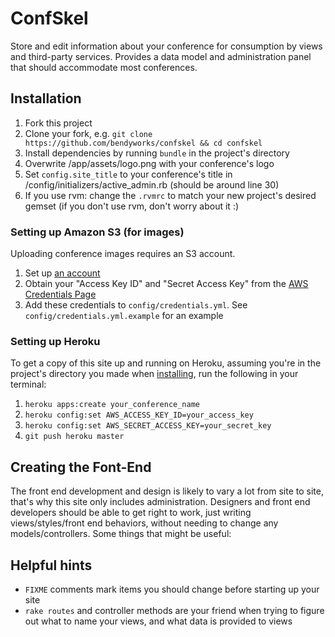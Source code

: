 # ConfSkel

Store and edit information about your conference for consumption by
views and third-party services. Provides a data model and administration
panel that should accommodate most conferences.

## Installation

1. Fork this project
1. Clone your fork, e.g. `git clone https://github.com/bendyworks/confskel && cd confskel`
1. Install dependencies by running `bundle` in the project's directory
1. Overwrite /app/assets/logo.png with your conference's logo
1. Set `config.site_title` to your conference's title in
	 /config/initializers/active_admin.rb (should be around line 30)
1. If you use rvm: change the `.rvmrc` to match your new project's
	 desired gemset (if you don't use rvm, don't worry about it :)

### Setting up Amazon S3 (for images)

Uploading conference images requires an S3 account.

1. Set up [an account](https://aws.amazon.com/s3/)
1. Obtain your "Access Key ID" and "Secret Access Key" from the [AWS
   Credentials
Page](https://portal.aws.amazon.com/gp/aws/securityCredentials)
1. Add these credentials to `config/credentials.yml`. See
	 `config/credentials.yml.example` for an example

### Setting up Heroku

To get a copy of this site up and running on Heroku, assuming you're in
the project's directory you made when [installing](#installation), run
the following in your terminal:

1. `heroku apps:create your_conference_name`
1. `heroku config:set AWS_ACCESS_KEY_ID=your_access_key`
1. `heroku config:set AWS_SECRET_ACCESS_KEY=your_secret_key`
1. `git push heroku master`

## Creating the Font-End

The front end development and design is likely to vary a lot from site
to site, that's why this site only includes administration.  Designers
and front end developers should be able to get right to work, just
writing views/styles/front end behaviors, without needing to change any
models/controllers.  Some things that might be useful:

## Helpful hints

* `FIXME` comments mark items you should change before starting up your
  site
* `rake routes` and controller methods are your friend when trying to
  figure out what to name your views, and what data is provided to views

